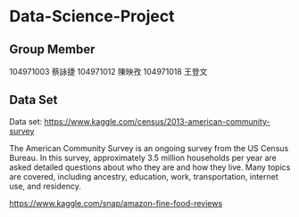# Data-Science-Project

## Group Member
104971003 蔡詠捷 
104971012 陳映孜 
104971018 王登文 

## Data Set
Data set: https://www.kaggle.com/census/2013-american-community-survey


The American Community Survey is an ongoing survey from the US Census Bureau. In this survey, approximately 3.5 million households per year are asked detailed questions about who they are and how they live. Many topics are covered, including ancestry, education, work, transportation, internet use, and residency.

https://www.kaggle.com/snap/amazon-fine-food-reviews 


